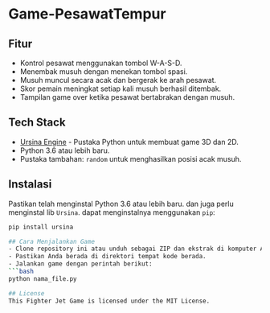 # Game-PesawatTempur

## Fitur
- Kontrol pesawat menggunakan tombol W-A-S-D.
- Menembak musuh dengan menekan tombol spasi.
- Musuh muncul secara acak dan bergerak ke arah pesawat.
- Skor pemain meningkat setiap kali musuh berhasil ditembak.
- Tampilan game over ketika pesawat bertabrakan dengan musuh.

## Tech Stack

- [Ursina Engine](https://www.ursinaengine.org/) - Pustaka Python untuk membuat game 3D dan 2D.
- Python 3.6 atau lebih baru.
- Pustaka tambahan: `random` untuk menghasilkan posisi acak musuh.

## Instalasi
Pastikan telah menginstal Python 3.6 atau lebih baru. dan juga perlu menginstal lib `Ursina`. dapat menginstalnya menggunakan `pip`:
```bash
pip install ursina

## Cara Menjalankan Game
- Clone repository ini atau unduh sebagai ZIP dan ekstrak di komputer Anda.
- Pastikan Anda berada di direktori tempat kode berada.
- Jalankan game dengan perintah berikut:
```bash
python nama_file.py

## License
This Fighter Jet Game is licensed under the MIT License.

